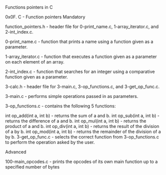 Functions pointers in C

0x0F. C - Function pointers Mandatory

function_pointers.h - header file for 0-print_name.c, 1-array_iterator.c, and 2-int_index.c.

0-print_name.c - function that prints a name using a function given as a parameter.

1-array_iterator.c - function that executes a function given as a parameter on each element of an array.

2-int_index.c - function that searches for an integer using a comparative function given as a parameter.

3-calc.h - header file for 3-main.c, 3-op_functions.c, and 3-get_op_func.c.

3-main.c - performs simple operations passed in as parameters.

3-op_functions.c - contains the following 5 functions:

int op_add(int a, int b) - returns the sum of a and b.
int op_sub(int a, int b) - returns the difference of a and b.
int op_mul(int a, int b) - returns the product of a and b.
int op_div(int a, int b) - returns the result of the division of a by b.
int op_mod(int a, int b) - returns the remainder of the division of a by b.
3-get_op_func.c - selects the correct function from 3-op_functions.c to perform the operation asked by the user.

Advanced

100-main_opcodes.c - prints the opcodes of its own main function up to a specified number of bytes
